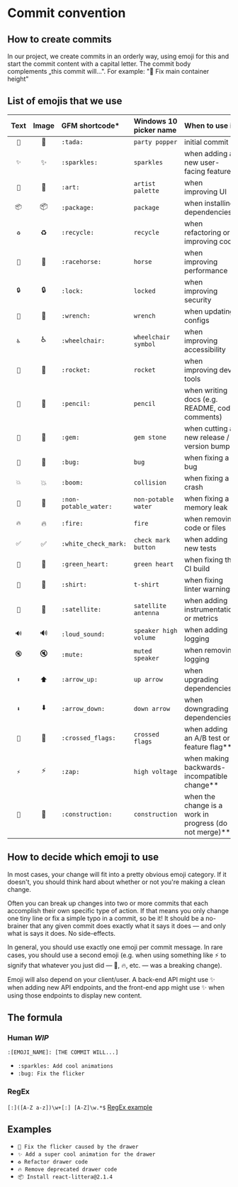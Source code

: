 # Commit convention

## How to create commits

In our project, we create commits in an orderly way, using emoji for this and start the commit content with a capital letter. 
The commit body complements  „this commit will...". For example: ":lipstick: Fix main container height"

## List of emojis that we use

| Text | Image | GFM shortcode* | Windows 10 picker name | When to use it |
|:--:|:-----:|:--------- |:-------------- |:-------------- |
| `🎉` | :tada: | `:tada:` | `party popper` | initial commit |
| `✨` | :sparkles: | `:sparkles:` | `sparkles` | when adding a new user-facing feature |
| `🎨` | :art: | `:art:` | `artist palette` | when improving UI |
| `📦` | :package: | `:package:` | `package` | when installing dependencies |
| `♻️` | :recycle: | `:recycle:` | `recycle` | when refactoring or improving code |
| `🐎` | :racehorse: | `:racehorse:` | `horse` | when improving performance |
| `🔒` | :lock: | `:lock:` | `locked` | when improving security |
| `🔧` | :wrench: | `:wrench:` | `wrench` | when updating configs |
| `♿` | :wheelchair: | `:wheelchair:` | `wheelchair symbol` |  when improving accessibility |
| `🚀` | :rocket: | `:rocket:` | `rocket` | when improving dev tools |
| `📝` | :pencil: | `:pencil:` | `pencil` | when writing docs (e.g. README, code comments) |
| `💎` | :gem: | `:gem:` | `gem stone` | when cutting a new release / version bump |
| `🐛` | :bug: | `:bug:` | `bug` | when fixing a bug |
| `💥` | :boom: | `:boom:` | `collision` | when fixing a crash |
| `🚱` | :non-potable_water: | `:non-potable_water:` | `non-potable water` | when fixing a memory leak |
| `🔥` | :fire: | `:fire:` | `fire` | when removing code or files |
| `✅` | :white_check_mark: | `:white_check_mark:` | `check mark button` | when adding new tests |
| `💚` | :green_heart: | `:green_heart:` | `green heart` | when fixing the CI build |
| `👕` | :shirt: | `:shirt:` | `t-shirt` | when fixing linter warnings |
| `📡` | :satellite: | `:satellite:` | `satellite antenna` | when adding instrumentation or metrics |
| `🔊` | :loud_sound: | `:loud_sound:` | `speaker high volume` | when adding logging |
| `🔇` | :mute: | `:mute:` | `muted speaker` | when removing logging |
| `⬆` | :arrow_up: | `:arrow_up:` | `up arrow` | when upgrading dependencies |
| `⬇` | :arrow_down: | `:arrow_down:` | `down arrow` | when downgrading dependencies |
| `🎌` | :crossed_flags: | `:crossed_flags:` | `crossed flags` | when adding an A/B test or feature flag** |
| `⚡` | :zap: | `:zap:` | `high voltage` | when making a backwards-incompatible change** |
| `🚧` | :construction: | `:construction:` | `construction` | when the change is a work in progress (do not merge)** |

## How to decide which emoji to use

In most cases, your change will fit into a pretty obvious emoji category. If it doesn't, you should think hard about whether or not you're making a clean change. 

Often you can break up changes into two or more commits that each accomplish their own specific type of action. If that means you only change one tiny line or fix a simple typo in a commit, so be it! It should be a no-brainer that any given commit does exactly what it says it does — and only what is says it does. No side-effects. 

In general, you should use exactly one emoji per commit message. In rare cases, you should use a second emoji (e.g. when using something like ⚡ to signify that whatever you just did — 🐛, 🔥, etc. — was a breaking change). 

Emoji will also depend on your client/user. A back-end API might use ✨ when adding new API endpoints, and the front-end app might use ✨ when using those endpoints to display new content.

## The formula

### Human *WIP*
`:[EMOJI_NAME]: [THE COMMIT WILL...]`
- `:sparkles: Add cool animations`
- `:bug: Fix the flicker`


### RegEx
`[:]([A-Z a-z])\w+[:] [A-Z]\w.*$`
[RegEx example](regexr.com/5hrd4)

## Examples
- `🐛 Fix the flicker caused by the drawer`
- `✨ Add a super cool animation for the drawer`
- `♻️ Refactor drawer code`
- `🔥 Remove deprecated drawer code`
- `📦 Install react-littera@2.1.4`
